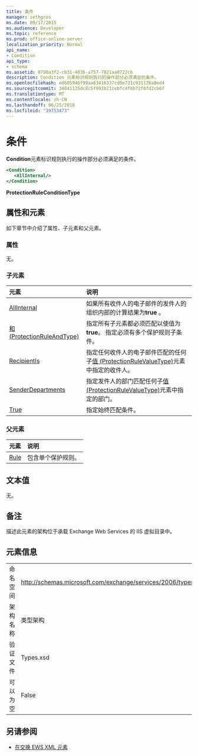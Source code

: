 ```yaml
---
title: 条件
manager: sethgros
ms.date: 09/17/2015
ms.audience: Developer
ms.topic: reference
ms.prod: office-online-server
localization_priority: Normal
api_name:
- Condition
api_type:
- schema
ms.assetid: 0790a3f2-cb31-4036-a757-7821aa0722cb
description: Condition 元素标识规则执行的操作部分必须满足的条件。
ms.openlocfilehash: ed605946f99aa63416337cd0e731c931176a8ed4
ms.sourcegitcommit: 34041125dc8c5f993b21cebfc4f8b72f0fd2cb6f
ms.translationtype: MT
ms.contentlocale: zh-CN
ms.lasthandoff: 06/25/2018
ms.locfileid: "19753473"
---
```

# <a name="condition"></a>条件

**Condition**元素标识规则执行的操作部分必须满足的条件。 
  
```xml
<Condition>
   <AllInternal/>
</Condition>
```

 **ProtectionRuleConditionType**
## <a name="attributes-and-elements"></a>属性和元素

如下章节中介绍了属性、子元素和父元素。
  
### <a name="attributes"></a>属性

无。
  
### <a name="child-elements"></a>子元素

|**元素**|**说明**|
|:-----|:-----|
|[AllInternal](allinternal.md) <br/> |如果所有收件人的电子邮件的发件人的组织内部的计算结果为**true** 。  <br/> |
|[和 (ProtectionRuleAndType)](and-protectionruleandtype.md) <br/> |指定所有子元素都必须匹配以使值为 **true**。 指定必须有多个保护规则子条件。  <br/> |
|[RecipientIs](recipientis.md) <br/> |指定任何收件人的电子邮件匹配的任何子[值 (ProtectionRuleValueType)](value-protectionrulevaluetype.md)元素中指定的收件人。  <br/> |
|[SenderDepartments](senderdepartments.md) <br/> |指定发件人的部门匹配任何子[值 (ProtectionRuleValueType)](value-protectionrulevaluetype.md)元素中指定的部门。  <br/> |
|[True](true.md) <br/> |指定始终匹配条件。  <br/> |
   
### <a name="parent-elements"></a>父元素

|**元素**|**说明**|
|:-----|:-----|
|[Rule](rule.md) <br/> |包含单个保护规则。  <br/> |
   
## <a name="text-value"></a>文本值

无。
  
## <a name="remarks"></a>备注

描述此元素的架构位于承载 Exchange Web Services 的 IIS 虚拟目录中。
  
## <a name="element-information"></a>元素信息

|||
|:-----|:-----|
|命名空间  <br/> |http://schemas.microsoft.com/exchange/services/2006/types  <br/> |
|架构名称  <br/> |类型架构  <br/> |
|验证文件  <br/> |Types.xsd  <br/> |
|可以为空  <br/> |False  <br/> |
   
## <a name="see-also"></a>另请参阅



- [在交换 EWS XML 元素](ews-xml-elements-in-exchange.md)

